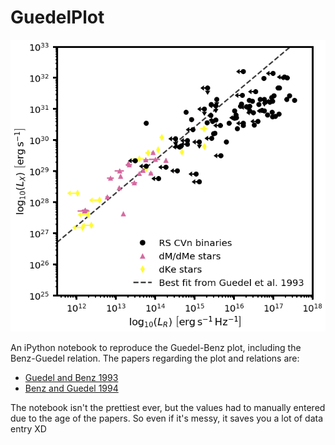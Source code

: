 # GuedelPlot

![Basic Guedel plot](Guedel_Plot.png?raw=true)

An iPython notebook to reproduce the Guedel-Benz plot, including the Benz-Guedel relation. The papers regarding the plot and relations are:
<ul>
  <li><a href="https://ui.adsabs.harvard.edu/abs/1993ApJ...405L..63G/abstract/">Guedel and Benz 1993</a></li>
  <li><a href="https://ui.adsabs.harvard.edu/abs/1994A%26A...285..621B/abstract">Benz and Guedel 1994</a></li>
</ul>

The notebook isn't the prettiest ever, but the values had to manually entered due to the age of the papers. So even if it's messy, it saves you a lot of data entry XD
